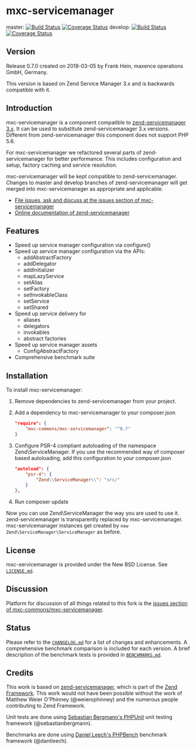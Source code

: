 # mxc-servicemanager

master:
[![Build Status](https://secure.travis-ci.org/mxc-commons/mxc-servicemanager.svg?branch=master)](https://secure.travis-ci.org/mxc-commons/mxc-servicemanager)
[![Coverage Status](https://coveralls.io/repos/github/mxc-commons/mxc-servicemanager/badge.svg?branch=master)](https://coveralls.io/github/mxc-commons/mxc-servicemanager?branch=master)
develop:
[![Build Status](https://secure.travis-ci.org/mxc-commons/mxc-servicemanager.svg?branch=develop)](https://secure.travis-ci.org/mxc-commons/mxc-servicemanager)
[![Coverage Status](https://coveralls.io/repos/github/mxc-commons/mxc-servicemanager/badge.svg?branch=develop)](https://coveralls.io/github/mxc-commons/mxc-servicemanager?branch=develop)

## Version

Release 0.7.0 created on 2018-03-05 by Frank Hein, maxence operations GmbH, Germany.

This version is based on Zend Service Manager 3.x and is backwards compatible with it.
## Introduction

mxc-servicemanager is a component compatible to [zend-servicemanager  3.x](https://github.com/zendframework/zend-servicemanager "zend-servicemanager"). It can be used to substitute zend-servicemanager 3.x versions.
Different from zend-servicemanager this component does not support PHP 5.6.

For mxc-servicemanager we refactored several parts of zend-servicemanager for better performance. This includes configuration and setup, factory caching and service resolution.

mxc-servicemanager will be kept compatible to zend-servicemanager. Changes to master and develop branches of zend-servicemanager will get merged into mxc-servicemanager as appropriate and applicable.

- [File issues, ask and discuss at the issues section of mxc-servicemanager](https://github.com/mxc-commons/mxc-servicemanager/issues)
- [Online documentation of zend-servicemanager](https://docs.zendframework.com/zend-servicemanager)

## Features

* Speed up service manager configuration via configure()
* Speed up service manager configuration via the APIs:
    * addAbstractFactory
    * addDelegator
    * addInitializer
    * mapLazyService
    * setAlias
    * setFactory
    * setInvokableClass
    * setService
    * setShared
* Speed up service delivery for
    * aliases
    * delegators
    * invokables
    * abstract factories
* Speed up service manager assets
    * ConfigAbstractFactory
* Comprehensive benchmark suite

## Installation

To install mxc-servicemanager:

1. Remove dependencies to zend-servicemanager from your project.

1. Add a dependency to mxc-servicemanager to your composer.json


    ```json
    "require": {
        "mxc-commons/mxc-servicemanager": "^0.7"
    }
    ```

2. Configure PSR-4 compliant autoloading of the namespace Zend\ServiceManager. If you use the recommended way of composer based autoloading, add this configuration to your composer.json

    ```json
    "autoload": {
        "psr-4": {
            "Zend\\ServiceManager\\": "src/"
        }
    },
    ```

3. Run composer update

Now you can use Zend\ServiceManager the way you are used to use it. zend-servicemanager is transparently replaced by mxc-servicemanager. mxc-servicemanager
instances get created by `new Zend\ServiceManager\ServiceManager` as before.

## License

mxc-servicemanager is provided under the New BSD License. See [`LICENSE.md`](LICENSE.md).

## Discussion

Platform for discussion of all things related to this fork is the [issues section of mxc-commons/mxc-servicemanager](https://github.com/mxc-commons/mxc-servicemanager/issues).

## Status

Please refer to the [`CHANGELOG.md`](CHANGELOG.md) for a list of changes and enhancements. A comprehensive benchmark comparison is included for
each version. A brief description of the benchmark tests is provided in [`BENCHMARKS.md`](BENCHMARKS.md).

## Credits

This work is based on [zend-servicemanager](https://github.com/zendframework/zend-servicemanager), which is part of the [Zend Framework](https://github.com/zendframework/zendframework). This work would not have been possible without the work of Matthew Weier O'Phinney (@weierophinney) and the numerous people contributing to Zend Framework.

Unit tests are done using  [Sebastian Bergmann's PHPUnit](https://github.com/sebastianbergmann/phpunit) unit testing framework (@sebastianbergmann).

Benchmarks are done using [Daniel Leech's PHPBench](https://github.com/phpbench/phpbench) benchmark framework (@dantleech).


